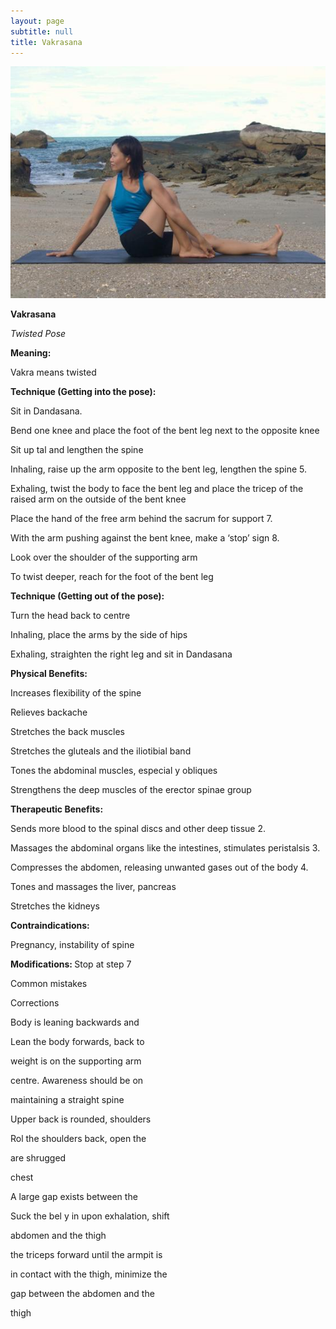 ```yaml
---
layout: page
subtitle: null
title: Vakrasana
---
```

  <p class="calibre1 text-center">
   <img class="calibre2" src="../../assets/img/index-80_2.jpg"/>
  </p>
  <p class="calibre1">
  </p>
  <p class="calibre1">
  </p>
  <p class="calibre1">
   <b class="calibre3">
    Vakrasana
   </b>
  </p>
  <p class="calibre1">
  </p>
  <p class="calibre1">
   <b class="calibre3">
   </b>
  </p>
  <p class="calibre1">
  </p>
  <p class="calibre1">
  </p>
  <p class="calibre1">
   <i class="calibre4">
    Twisted Pose
   </i>
  </p>
  <p class="calibre1">
   <b class="calibre3">
   </b>
  </p>
  <p class="calibre1">
  </p>
  <p class="calibre1">
   <b class="calibre3">
    Meaning:
   </b>
  </p>
  <p class="calibre1">
   Vakra means twisted
  </p>
  <p class="calibre1">
  </p>
  <p class="calibre1">
  </p>
  <p class="calibre1">
  </p>
  <p class="calibre1">
  </p>
  <p class="calibre1">
  </p>
  <p class="calibre1">
  </p>
  <p class="calibre1">
   <b class="calibre3">
    Technique (Getting into the pose):
   </b>
  </p>
  <p class="calibre1">
   Sit in Dandasana.
  </p>
  <p class="calibre1">
   Bend one knee and place the foot of the bent leg next to the opposite knee
  </p>
  <p class="calibre1">
   Sit up tal  and lengthen the spine
  </p>
  <p class="calibre1">
   Inhaling, raise up the arm opposite to the bent leg, lengthen the spine 5.
  </p>
  <p class="calibre1">
   Exhaling, twist the body to face the bent leg and place the tricep of the raised arm on the outside of the bent knee
  </p>
  <p class="calibre1">
   Place the hand of the free arm behind the sacrum for support 7.
  </p>
  <p class="calibre1">
   With the arm pushing against the bent knee, make a ‘stop’ sign 8.
  </p>
  <p class="calibre1">
   Look over the shoulder of the supporting arm
  </p>
  <p class="calibre1">
   To twist deeper, reach for the foot of the bent leg
  </p>
  <p class="calibre1">
  </p>
  <p class="calibre1">
   <b class="calibre3">
    Technique (Getting out of the pose):
   </b>
  </p>
  <p class="calibre1">
   Turn the head back to centre
  </p>
  <p class="calibre1">
   Inhaling, place the arms by the side of hips
  </p>
  <p class="calibre1">
   Exhaling, straighten the right leg and sit in Dandasana
  </p>
  <p class="calibre1">
   <b class="calibre3">
   </b>
  </p>
  <p class="calibre1">
   <b class="calibre3">
    Physical Benefits:
   </b>
  </p>
  <p class="calibre1">
   Increases flexibility of the spine
  </p>
  <p class="calibre1">
   Relieves backache
  </p>
  <p class="calibre1">
   Stretches the back muscles
  </p>
  <p class="calibre1">
   Stretches the gluteals and the iliotibial band
  </p>
  <p class="calibre1">
  </p>
  <p class="calibre1">
   <a id="p81">
   </a>
  </p>
  <p class="calibre1">
  </p>
  <p class="calibre1">
   Tones the abdominal muscles, especial y obliques
  </p>
  <p class="calibre1">
   Strengthens the deep muscles of the erector spinae group
  </p>
  <p class="calibre1">
   <b class="calibre3">
   </b>
  </p>
  <p class="calibre1">
   <b class="calibre3">
    Therapeutic
   </b>
   <b class="calibre3">
    Benefits:
   </b>
  </p>
  <p class="calibre1">
   Sends more blood to the spinal discs and other deep tissue 2.
  </p>
  <p class="calibre1">
   Massages the abdominal organs like the intestines, stimulates peristalsis 3.
  </p>
  <p class="calibre1">
   Compresses the abdomen, releasing unwanted gases out of the body 4.
  </p>
  <p class="calibre1">
   Tones and massages the liver, pancreas
  </p>
  <p class="calibre1">
   Stretches the kidneys
  </p>
  <p class="calibre1">
  </p>
  <p class="calibre1">
   <b class="calibre3">
    Contraindications:
   </b>
  </p>
  <p class="calibre1">
   Pregnancy, instability of spine
   <b class="calibre3">
   </b>
  </p>
  <p class="calibre1">
   <b class="calibre3">
   </b>
  </p>
  <p class="calibre1">
   <b class="calibre3">
    Modifications:
   </b>
   Stop at step 7
  </p>
  <p class="calibre1">
  </p>
  <p class="calibre1">
  </p>
  <p class="calibre1">
   Common mistakes
  </p>
  <p class="calibre1">
   Corrections
  </p>
  <p class="calibre1">
   Body is leaning backwards and
  </p>
  <p class="calibre1">
   Lean the body forwards, back to
  </p>
  <p class="calibre1">
   weight is on the supporting arm
  </p>
  <p class="calibre1">
   centre. Awareness should be on
  </p>
  <p class="calibre1">
   maintaining a straight spine
  </p>
  <p class="calibre1">
   Upper back is rounded, shoulders
  </p>
  <p class="calibre1">
   Rol  the shoulders back, open the
  </p>
  <p class="calibre1">
   are shrugged
  </p>
  <p class="calibre1">
   chest
  </p>
  <p class="calibre1">
   A large gap exists between the
  </p>
  <p class="calibre1">
   Suck the bel y in upon exhalation, shift
  </p>
  <p class="calibre1">
   abdomen and the thigh
  </p>
  <p class="calibre1">
   the triceps forward until the armpit is
  </p>
  <p class="calibre1">
   in contact with the thigh, minimize the
  </p>
  <p class="calibre1">
   gap between the abdomen and the
  </p>
  <p class="calibre1">
   thigh
  </p>
  <p class="calibre1">
   <b class="calibre3">
   </b>
  </p>
  <p class="calibre1">
  </p>
  <p class="calibre1">
   <b class="calibre3">
   </b>
  </p>
  <p class="calibre1">
  </p>
  <p class="calibre1">
   <a id="p82">
   </a>
  </p>
  <p class="calibre1">
  </p>
